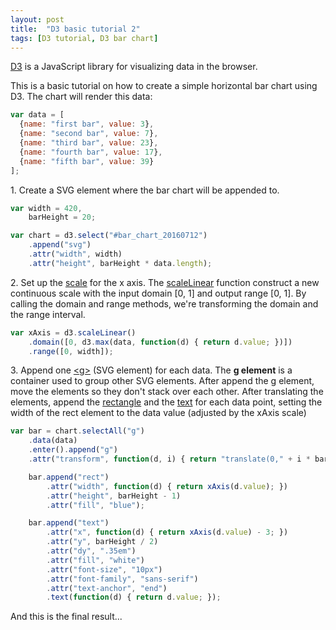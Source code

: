 ```yaml
---
layout: post
title:  "D3 basic tutorial 2"
tags: [D3 tutorial, D3 bar chart]
---
```


[D3](https://d3js.org/) is a JavaScript library for visualizing data in the browser.

This is a basic tutorial on how to create a simple horizontal bar chart using D3.
The chart will render this data:

```javascript
var data = [
  {name: "first bar", value: 3},
  {name: "second bar", value: 7},
  {name: "third bar", value: 23},
  {name: "fourth bar", value: 17},
  {name: "fifth bar", value: 39}
];
```

1\. Create a SVG element where the bar chart will be appended to.

```javascript
var width = 420,
    barHeight = 20;

var chart = d3.select("#bar_chart_20160712")
    .append("svg")
    .attr("width", width)
    .attr("height", barHeight * data.length);
```

2\. Set up the [scale](https://github.com/d3/d3-scale) for the x axis. The [scaleLinear](https://github.com/d3/d3-scale#linear-scales) function construct a new continuous scale with the input domain [0, 1] and output range [0, 1].
By calling the domain and range methods, we're transforming the domain and the range interval.

```javascript
var xAxis = d3.scaleLinear()
    .domain([0, d3.max(data, function(d) { return d.value; })])
    .range([0, width]);
```

3\. Append one [\<g\>](https://developer.mozilla.org/en-US/docs/Web/SVG/Element/g) (SVG element) for each data. The __g element__ is a container used to group other SVG elements. After append the g element, move the elements so they don't stack over each other. After translating the elements, append the [rectangle](https://developer.mozilla.org/pt-BR/docs/Web/SVG/Element/rect) and the [text](https://developer.mozilla.org/pt-BR/docs/Web/SVG/Element/text) for each data point, setting the width of the rect element to the data value (adjusted by the xAxis scale)

```javascript
var bar = chart.selectAll("g")
    .data(data)
    .enter().append("g")
    .attr("transform", function(d, i) { return "translate(0," + i * barHeight + ")"; });

    bar.append("rect")
        .attr("width", function(d) { return xAxis(d.value); })
        .attr("height", barHeight - 1)
        .attr("fill", "blue");

    bar.append("text")
        .attr("x", function(d) { return xAxis(d.value) - 3; })
        .attr("y", barHeight / 2)
        .attr("dy", ".35em")
        .attr("fill", "white")
        .attr("font-size", "10px")
        .attr("font-family", "sans-serif")
        .attr("text-anchor", "end")
        .text(function(d) { return d.value; });
```
And this is the final result...

<div id="bar_chart_20160712"></div>
<script src="https://d3js.org/d3.v4.min.js"></script>
<script>
(function(){
var data = [
  {name: "first bar", value: 3},
  {name: "second bar", value: 7},
  {name: "third bar", value: 23},
  {name: "fourth bar", value: 17},
  {name: "fifth bar", value: 39}
];

var width = 420,
    barHeight = 20;

var chart = d3.select("#bar_chart_20160712")
    .append("svg")
    .attr("width", width)
    .attr("height", barHeight * data.length);

var xAxis = d3.scaleLinear()
    .domain([0, d3.max(data, function(d) { return d.value; })])
    .range([0, width]);

var bar = chart.selectAll("g")
    .data(data)
    .enter().append("g")
    .attr("transform", function(d, i) { return "translate(0," + i * barHeight + ")"; });

    bar.append("rect")
        .attr("width", function(d) { return xAxis(d.value); })
        .attr("height", barHeight - 1)
        .attr("fill", "blue");

    bar.append("text")
        .attr("x", function(d) { return xAxis(d.value) - 3; })
        .attr("y", barHeight / 2)
        .attr("dy", ".35em")
        .attr("fill", "white")
        .attr("font-size", "10px")
        .attr("font-family", "sans-serif")
        .attr("text-anchor", "end")
        .text(function(d) { return d.value; });

})()

</script>
